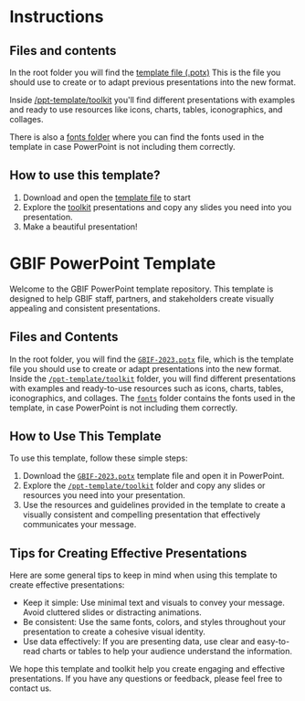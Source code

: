 # Instructions

## Files and contents
In the root folder you will find the [template file (.potx)](https://github.com/gbif/ppt-template/blob/master/GBIF-2023.potx) This is the file you should use to create or to adapt previous presentations into the new format. 

Inside [/ppt-template/toolkit](https://github.com/gbif/ppt-template/tree/master/toolkit) you'll find different presentations with examples and ready to use resources like icons, charts, tables, iconographics, and collages. 

There is also a [fonts folder](https://github.com/gbif/ppt-template/tree/master/fonts) where you can find the fonts used in the template in case PowerPoint is not including them correctly. 

## How to use this template? 
1. Download and open the [template file](https://github.com/gbif/ppt-template/blob/master/GBIF-2023.potx) to start
2. Explore the [toolkit](https://github.com/gbif/ppt-template/blob/master/GBIF-2023.potx) presentations and copy any slides you need into you presentation. 
3. Make a beautiful presentation! 



# GBIF PowerPoint Template

Welcome to the GBIF PowerPoint template repository. This template is designed to help GBIF staff, partners, and stakeholders create visually appealing and consistent presentations.

## Files and Contents

In the root folder, you will find the [`GBIF-2023.potx`](https://github.com/gbif/ppt-template/blob/master/GBIF-2023.potx) file, which is the template file you should use to create or adapt presentations into the new format. Inside the [`/ppt-template/toolkit`](https://github.com/gbif/ppt-template/tree/master/toolkit) folder, you will find different presentations with examples and ready-to-use resources such as icons, charts, tables, iconographics, and collages. The [`fonts`](https://github.com/gbif/ppt-template/tree/master/fonts) folder contains the fonts used in the template, in case PowerPoint is not including them correctly.

## How to Use This Template

To use this template, follow these simple steps:

1. Download the [`GBIF-2023.potx`](https://github.com/gbif/ppt-template/blob/master/GBIF-2023.potx) template file and open it in PowerPoint.
2. Explore the [`/ppt-template/toolkit`](https://github.com/gbif/ppt-template/tree/master/toolkit) folder and copy any slides or resources you need into your presentation.
3. Use the resources and guidelines provided in the template to create a visually consistent and compelling presentation that effectively communicates your message.

## Tips for Creating Effective Presentations

Here are some general tips to keep in mind when using this template to create effective presentations:

- Keep it simple: Use minimal text and visuals to convey your message. Avoid cluttered slides or distracting animations.
- Be consistent: Use the same fonts, colors, and styles throughout your presentation to create a cohesive visual identity.
- Use data effectively: If you are presenting data, use clear and easy-to-read charts or tables to help your audience understand the information.

We hope this template and toolkit help you create engaging and effective presentations. If you have any questions or feedback, please feel free to contact us.

